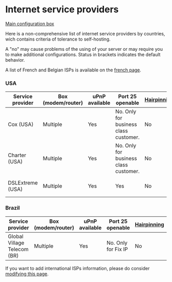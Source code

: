 # Internet service providers

<a class="btn btn-lg btn-default" href="/isp_box_config_fr"> Main configuration box</a>

Here is a non-comprehensive list of internet service providers by countries, wich contains criteria of tolerance to self-hosting.

A "no" may cause problems of the using of your server or may require you to make additional configurations. Status in brackets indicates the default behavior.

A list of French and Belgian ISPs is available on the [french page](/isp_fr).

### USA
| Service provider | Box (modem/router) | uPnP available | Port 25 openable | [Hairpinning](http://en.wikipedia.org/wiki/Hairpinning) | Customizable reverse DNS | Fix IP |
| --- | --- | --- | --- | --- | --- | --- |
| Cox (USA) | Multiple | Yes | No. Only for business class customer. | No | No | Yes, as a business class customer |
| Charter (USA) | Multiple | Yes | No. Only for business class customer. | No | No | Yes, as a business class customer |
| DSLExtreme (USA) | Multiple | Yes | Yes | No | No | Yes, extra charge. |

### Brazil
| Service provider | Box (modem/router) | uPnP available | Port 25 openable | [Hairpinning](http://en.wikipedia.org/wiki/Hairpinning) | Customizable reverse DNS | Fix IP |
| --- | --- | --- | --- | --- | --- | --- |
| Global Village Telecom (BR) | Multiple | Yes | No. Only for Fix IP| No | No | Yes, extra charge. |

If you want to add international ISPs information, please do consider [modifying this page](/write_documentation).
